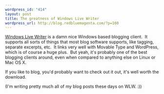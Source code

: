 ```yaml
--- 
wordpress_id: "414"
layout: post
title: The greatness of Windows Live Writer
wordpress_url: http://blog.redbluemagenta.com/?p=160
---
```

<p><a href="http://get.live.com/writer/overview">Windows Live Writer</a> is a damn nice Windows based blogging client.&#160; It supports all sorts of things that most blog software supports, like tagging, separate excerpts, etc.&#160; It links very well with Movable Type and WordPress, which is of course a huge plus.&#160; But yeah, it's probably one of the best blogging clients around, even when compared to anything else on Linux or Mac OS X.</p>  <p>If you like to blog, you'd probably want to check out it out, it's well worth the download.</p>  <p>(I'm writing pretty much all of my blog posts these days on WLW. :))</p>
